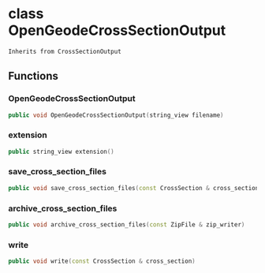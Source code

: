 # class OpenGeodeCrossSectionOutput

```cpp
Inherits from CrossSectionOutput
```

## Functions

### OpenGeodeCrossSectionOutput

```cpp
public void OpenGeodeCrossSectionOutput(string_view filename)
```

### extension

```cpp
public string_view extension()
```

### save_cross_section_files

```cpp
public void save_cross_section_files(const CrossSection & cross_section, string_view directory)
```

### archive_cross_section_files

```cpp
public void archive_cross_section_files(const ZipFile & zip_writer)
```

### write

```cpp
public void write(const CrossSection & cross_section)
```
